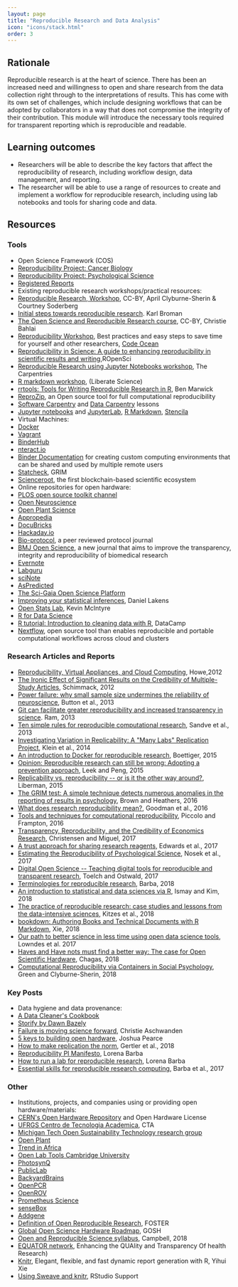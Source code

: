 ```yaml
---
layout: page
title: "Reproducible Research and Data Analysis"
icon: "icons/stack.html"
order: 3
---
```


## Rationale

Reproducible research is at the heart of science. There has been an increased 
need and willingness to open and share research from the data collection right 
through to the interpretations of results. This has come with its own set of 
challenges, which include designing workflows that can be adopted by 
collaborators in a way that does not compromise the integrity of their 
contribution. This module will introduce the necessary tools required for 
transparent reporting which is reproducible and readable.

## Learning outcomes

* Researchers will be able to describe the key factors that affect the 
  reproducibility of research, including workflow design, data management, and 
  reporting.
* The researcher will be able to use a range of resources to create and implement 
  a workflow for reproducible research, including using lab notebooks and tools 
  for sharing code and data.

## Resources

### Tools

- Open Science Framework (COS)
 - [Reproducibility Project: Cancer Biology](https://osf.io/e81xl/wiki/home/)
 - [Reproducibility Project: Psychological Science](https://osf.io/ezcuj/wiki/home/)
 - [Registered Reports](https://cos.io/rr/)
- Existing reproducible research workshops/practical resources:
 - [Reproducible Research, Workshop](https://docs.google.com/presentation/d/1QfJVeim797fLBBAE003W6cqtahkGdJqa2GSsmm-t89s/edit?usp=sharing), CC-BY, April Clyburne-Sherin & Courtney Soderberg
 - [Initial steps towards reproducible research](http://kbroman.org/steps2rr/). Karl Broman
 - [The Open Science and Reproducible Research course](https://github.com/cbahlai/OSRR_course), CC-BY, Christie Bahlai
 - [Reproducibility Workshop](https://codeocean.com/workshop/caltech), Best practices and easy steps to save time for yourself and other researchers, [Code Ocean](https://codeocean.com/)
 - [Reproducibility in Science: A guide to enhancing reproducibility in scientific results and writing](http://ropensci.github.io/reproducibility-guide/),ROpenSci
 - [Reproducible Research using Jupyter Notebooks workshop](https://reproducible-science-curriculum.github.io/workshop-RR-Jupyter/), The Carpentries
 - [R markdown workshop](https://github.com/libscie/rmarkdown-workshop), (Liberate Science)
 - [rrtools: Tools for Writing Reproducible Research in R](https://github.com/benmarwick/rrtools), Ben Marwick
- [ReproZip](https://reprozip.org/), an Open source tool for full computational reproducibility
- [Software Carpentry](https://software-carpentry.org/lessons/) and [Data Carpentry](http://www.datacarpentry.org/lessons/) lessons
- [Jupyter notebooks](http://jupyter.org/) and [JupyterLab](https://blog.jupyter.org/jupyterlab-is-ready-for-users-5a6f039b8906), [R Markdown](https://www.rstudio.com/resources/webinars/getting-started-with-r-markdown/), [Stencila](https://stenci.la/)
- Virtual Machines:
 - [Docker](https://www.docker.com/)
 - [Vagrant](https://www.vagrantup.com/)
 - [BinderHub](https://github.com/jupyterhub/binderhub)
 - [nteract.io](https://nteract.io/)
 - [Binder Documentation](https://mybinder.readthedocs.io/en/latest/) for creating custom computing environments that can be shared and used by multiple remote users
- [Statcheck](http://statcheck.io/), GRIM
- [Scienceroot](https://www.scienceroot.com/), the first blockchain-based scientific ecosystem
- Online repositories for open hardware:
 - [PLOS open source toolkit channel](https://channels.plos.org/open-source-toolkit)
 - [Open Neuroscience](http://www.openeuroscience.com/)
 - [Open Plant Science](http://openplant.science/)
 - [Appropedia](http://www.appropedia.org/Welcome_to_Appropedia)
 - [DocuBricks](http://www.docubricks.com/)
 - [Hackaday.io](https://hackaday.io/submissions/prize2016_citizen/list)
- [Bio-protocol](https://bio-protocol.org/Default.aspx), a peer reviewed protocol journal
- [BMJ Open Science](http://openscience.bmj.com/), a new journal that aims to improve the transparency, integrity and reproducibility of biomedical research
- [Evernote](https://evernote.com/)
- [Labguru](https://www.labguru.com/)
- [sciNote](https://scinote.net/)
- [AsPredicted](https://aspredicted.org/)
- [The Sci-Gaia Open Science Platform](http://www.sci-gaia.eu/osp/)
- [Improving your statistical inferences](https://www.coursera.org/learn/statistical-inferences), Daniel Lakens
 - [Open Stats Lab](https://sites.trinity.edu/osl/data-sets-and-activities), Kevin McIntyre
- [R for Data Science](http://r4ds.had.co.nz/)
 - [R tutorial: Introduction to cleaning data with R](https://www.youtube.com/watch?v=6PVMJE3HBN0), DataCamp
- [Nextflow](https://www.nextflow.io/), open source tool than enables reproducible and portable computational workflows across cloud and clusters

### Research Articles and Reports

- [Reproducibility, Virtual Appliances, and Cloud Computing](https://osf.io/sp2vg/), Howe,2012
- [The Ironic Effect of Significant Results on the Credibility of Multiple-Study Articles](http://datacolada.org/wp-content/uploads/2014/06/3644-Schimmack-PM-2012-the-ironic-effect-of-significant-results-on-the-credibilit-of-multiple-study-articles.pdf), Schimmack, 2012
- [Power failure: why small sample size undermines the reliability of neuroscience](https://www.nature.com/articles/nrn3475), Button et al., 2013
- [Git can facilitate greater reproducibility and increased transparency in science](https://scfbm.biomedcentral.com/articles/10.1186/1751-0473-8-7). Ram, 2013
- [Ten simple rules for reproducible computational research](http://journals.plos.org/ploscompbiol/article?id=10.1371/journal.pcbi.1003285), Sandve et al., 2013
- [Investigating Variation in Replicability: A "Many Labs" Replication Project](https://econtent.hogrefe.com/doi/abs/10.1027/1864-9335/a000178), Klein et al., 2014
- [An introduction to Docker for reproducible research](https://arxiv.org/pdf/1410.0846.pdf), Boettiger, 2015
- [Opinion: Reproducible research can still be wrong: Adopting a prevention approach](http://www.pnas.org/content/112/6/1645), Leek and Peng, 2015
- [Replicability vs. reproducibility -- or is it the other way around?](http://languagelog.ldc.upenn.edu/nll/?p=21956), Liberman, 2015
- [The GRIM test: A simple technique detects numerous anomalies in the reporting of results in psychology](https://peerj.com/preprints/2064v1/), Brown and Heathers, 2016
- [What does research reproducibility mean?](http://stm.sciencemag.org/content/8/341/341ps12), Goodman et al., 2016
- [Tools and techniques for computational reproducibility](https://www.ncbi.nlm.nih.gov/pmc/articles/PMC4940747/), Piccolo and Frampton, 2016
- [Transparency, Reproducibility, and the Credibility of Economics Research](https://osf.io/preprints/bitss/9a3rw/), Christensen and Miguel, 2017
- [A trust approach for sharing research reagents](http://stm.sciencemag.org/content/9/392/eaai9055.full), Edwards et al., 2017
- [Estimating the Reproducibility of Psychological Science](https://osf.io/447b3/), Nosek et al., 2017
- [Digital Open Science -- Teaching digital tools for reproducible and transparent research](https://osf.io/fbvep/), Toelch and Ostwald, 2017
- [Terminologies for reproducible research](https://arxiv.org/abs/1802.03311), Barba, 2018
- [An introduction to statistical and data sciences via R](https://ismayc.github.io/moderndiver-book/), Ismay and Kim, 2018
- [The practice of reproducible research: case studies and lessons from the data-intensive sciences](https://www.practicereproducibleresearch.org/), Kitzes et al., 2018
- [bookdown: Authoring Books and Technical Documents with R Markdown](https://bookdown.org/yihui/bookdown/), Xie, 2018
- [Our path to better science in less time using open data science tools](https://www.nature.com/articles/s41559-017-0160), Lowndes et al. 2017
- [Haves and Have nots must find a better way: The case for Open Scientific Hardware](https://osf.io/uh682/), Chagas, 2018
- [Computational Reproducibility via Containers in Social Psychology](https://psyarxiv.com/mf82t), Green and Clyburne-Sherin, 2018

### Key Posts

- Data hygiene and data provenance:
 - [A Data Cleaner's Cookbook](https://www.polydesmida.info/cookbook/)
 - [Storify by Dawn Bazely](https://storify.com/dawnbazely/data-hygeine-dataprovenance-harvardforest)
- [Failure is moving science forward](https://fivethirtyeight.com/features/failure-is-moving-science-forward/), Christie Aschwanden
- [5 keys to building open hardware](https://opensource.com/article/18/2/5-steps-creating-successful-open-hardware), Joshua Pearce
- [How to make replication the norm](https://www.nature.com/articles/d41586-018-02108-9), Gertler et al., 2018
- [Reproducibility PI Manifesto](http://lorenabarba.com/gallery/reproducibility-pi-manifesto/), Lorena Barba
 - [How to run a lab for reproducible research](https://figshare.com/articles/How_to_run_a_lab_for_reproducible_research/4676170/1), Lorena Barba
 - [Essential skills for reproducible research computing](https://barbagroup.github.io/essential_skills_RRC/), Barba et al., 2017

### Other

- Institutions, projects, and companies using or providing open hardware/materials:
 - [CERN's Open Hardware Repository](http://www.ohwr.org/) and Open Hardware License
 - [UFRGS Centro de Tecnologia Academica](http://cta.if.ufrgs.br/), CTA
 - [Michigan Tech Open Sustainability Technology research group](http://www.mse.mtu.edu/~pearce/Index.html)
 - [Open Plant](https://www.openplant.org/)
 - [Trend in Africa](http://www.trendinafrica.org/)
 - [Open Lab Tools Cambridge University](http://openlabtools.eng.cam.ac.uk/index.php)
 - [PhotosynQ](https://photosynq.org/)
 - [PublicLab](https://publiclab.org/)
 - [BackyardBrains](https://backyardbrains.com/)
 - [OpenPCR](http://www.openpcr.org/)
 - [OpenROV](https://www.openrov.com/)
 - [Prometheus Science](http://www.prometheus-science.com/)
 - [senseBox](https://sensebox.de/en/)
 - [Addgene](http://addgene.org/)
- [Definition of Open Reproducible Research](https://www.fosteropenscience.eu/taxonomy/term/103), FOSTER
- [Global Open Science Hardware Roadmap](http://openhardware.science/global-open-science-hardware-roadmap/), GOSH
- [Open and Reproducible Science syllabus](https://osf.io/qbm89/), Campbell, 2018
- [EQUATOR network](http://www.equator-network.org/), Enhancing the QUAlity and Transparency Of health Research)
- [Knitr](https://yihui.name/knitr/), Elegant, flexible, and fast dynamic report generation with R, Yihui Xie
 - [Using Sweave and knitr](https://support.rstudio.com/hc/en-us/articles/200552056-Using-Sweave-and-knitr), RStudio Support
